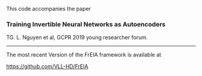 This code accompanies the paper

### Training Invertible Neural Networks as Autoencoders

TG. L. Nguyen et al,
GCPR 2019 young researcher forum.

---

The most recent Version of the FrEIA framework is available at

https://github.com/VLL-HD/FrEIA
